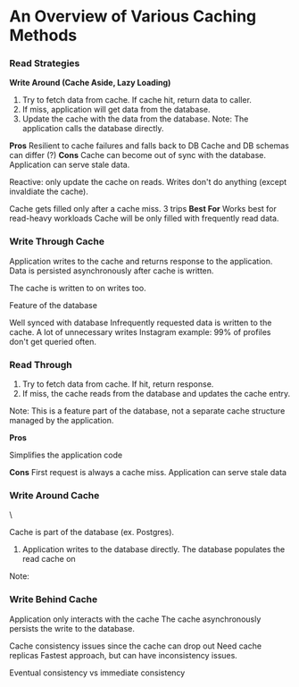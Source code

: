 


# An Overview of Various Caching Methods

### Read Strategies

**Write Around (Cache Aside, Lazy Loading)**
1. Try to fetch data from cache. If cache hit, return data to caller.
2. If miss, application will get data from the database.
3. Update the cache with the data from the database.
Note: The application calls the database directly.



**Pros**
Resilient to cache failures and falls back to DB
Cache and DB schemas can differ (?)
**Cons**
Cache can become out of sync with the database.
Application can serve stale data.

Reactive: only update the cache on reads. Writes don't do anything (except invaldiate the cache).

Cache gets filled only after a cache miss. 3 trips
**Best For**
Works best for read-heavy workloads
Cache will be only filled with frequently read data.

### Write Through Cache


Application writes to the cache and returns response to the application.
Data is persisted asynchronously after cache is written.

The cache is written to on writes too.

Feature of the database

Well synced with database
Infrequently requested data is written to the cache. A lot of unnecessary writes
Instagram example: 
99% of profiles don't get queried often.

### Read Through
1. Try to fetch data from cache. If hit, return response.
2. If miss, the cache reads from the database and updates the cache entry.

Note: This is a feature part of the database, not a separate cache structure managed by the application.

**Pros**

Simplifies the application code

**Cons**
First request is always a cache miss.
Application can serve stale data


### Write Around Cache
\

Cache is part of the database (ex. Postgres).

1. Application writes to the database directly. The database populates the read cache on


Note: 

### Write Behind Cache
Application only interacts with the cache
The cache asynchronously persists the write to the database.

Cache consistency issues since the cache can drop out
Need cache replicas
Fastest approach, but can have inconsistency issues.

Eventual consistency vs immediate consistency
